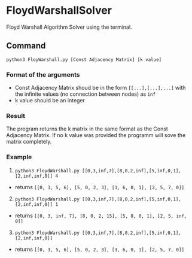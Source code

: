 # FloydWarshallSolver
Floyd Warshall Algorithm Solver using the terminal.

## Command
`python3 FloyWarshall.py [Const Adjacency Matrix] [k value]`

### Format of the arguments
- Const Adjacency Matrix shoud be in the form `[[...],[...],...]` with the infinite values (no connection between nodes) as `inf`
- k value should be an integer

### Result
The pregram returns the k matrix in the same format as the Const Adjacency Matrix. If no k value was provided the programm will sove the matrix completely.

### Example
1. `python3 FloydWarshall.py [[0,3,inf,7],[8,0,2,inf],[5,inf,0,1],[2,inf,inf,0]] 4` 
  - returns `[[0, 3, 5, 6], [5, 0, 2, 3], [3, 6, 0, 1], [2, 5, 7, 0]]`
2. `python3 FloydWarshall.py [[0,3,inf,7],[8,0,2,inf],[5,inf,0,1],[2,inf,inf,0]] 1` 
  - returns `[[0, 3, inf, 7], [8, 0, 2, 15], [5, 8, 0, 1], [2, 5, inf, 0]]`
3. `python3 FloydWarshall.py [[0,3,inf,7],[8,0,2,inf],[5,inf,0,1],[2,inf,inf,0]]` 
  - returns `[[0, 3, 5, 6], [5, 0, 2, 3], [3, 6, 0, 1], [2, 5, 7, 0]]`
